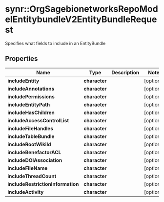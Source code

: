 # synr::OrgSagebionetworksRepoModelEntitybundleV2EntityBundleRequest

Specifies what fields to include in an EntityBundle

## Properties
Name | Type | Description | Notes
------------ | ------------- | ------------- | -------------
**includeEntity** | **character** |  | [optional] 
**includeAnnotations** | **character** |  | [optional] 
**includePermissions** | **character** |  | [optional] 
**includeEntityPath** | **character** |  | [optional] 
**includeHasChildren** | **character** |  | [optional] 
**includeAccessControlList** | **character** |  | [optional] 
**includeFileHandles** | **character** |  | [optional] 
**includeTableBundle** | **character** |  | [optional] 
**includeRootWikiId** | **character** |  | [optional] 
**includeBenefactorACL** | **character** |  | [optional] 
**includeDOIAssociation** | **character** |  | [optional] 
**includeFileName** | **character** |  | [optional] 
**includeThreadCount** | **character** |  | [optional] 
**includeRestrictionInformation** | **character** |  | [optional] 
**includeActivity** | **character** |  | [optional] 


